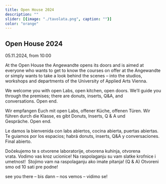 ```yaml
---
title: Open House 2024
description: ""
slider: [{image: "./tavolata.png", caption: ""}]
color: "orange"
---
```


## Open House 2024
05.11.2024, from 10:00 

At the Open House the Angewandte opens its doors and is aimed at everyone who wants to get to know the courses on offer at the Angewandte or simply wants to take a look behind the scenes – into the studios, workshops and departments of the University of Applied Arts Vienna. 

We welcome you with open Labs, open kitchen, open doors. We’ll guide you through the premises; there are donuts, inserts, Q&A, and conversations. Open end. 

Wir empfangen Euch mit open Labs, offener Küche, offenen Türen. Wir führen durch die Klasse, es gibt Donuts, Inserts, Q & A und Gespräche. Open end. 

Le damos la bienvenida con labs abiertos, cocina abierta, puertas abiertas. Te guiamos por los espacios; habrá donuts, inserts, Q&A y conversaciones. 
Final abierto.

Dočekujemo te s otvorene laboratorije, otvorena kuhinja, otvorena vrata. Vodimo vas kroz ucionice! Na raspolaganju su vam slatke krofnice i umetnost! 
Stojimo vam na raspolaganju ako imate pitanja! (Q & A) Otvoreni smo od 10 sati pre podne! 

see you there – bis dann – nos vemos – vidimo se!

